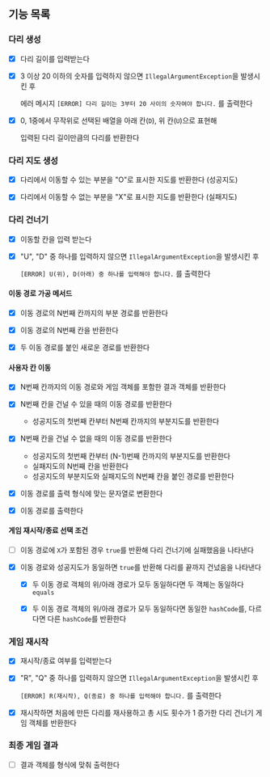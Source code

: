 ## 기능 목록

### 다리 생성

- [x] 다리 길이를 입력받는다


- [x] 3 이상 20 이하의 숫자를 입력하지 않으면 `IllegalArgumentException`을 발생시킨 후

  에러 메시지 `[ERROR] 다리 길이는 3부터 20 사이의 숫자여야 합니다.` 를 출력한다


- [x] 0, 1중에서 무작위로 선택된 배열을 아래 칸(`D`), 위 칸(`U`)으로 표현해 

  입력된 다리 길이만큼의 다리를 반환한다


### 다리 지도 생성

- [x] 다리에서 이동할 수 있는 부분을 "O"로 표시한 지도를 반환한다 (성공지도)


- [x] 다리에서 이동할 수 없는 부분을 "X"로 표시한 지도를 반환한다 (실패지도)


### 다리 건너기


- [x] 이동할 칸을 입력 받는다


- [x] "U", "D" 중 하나를 입력하지 않으면 `IllegalArgumentException`을 발생시킨 후
  
  `[ERROR] U(위), D(아래) 중 하나를 입력해야 합니다.` 를 출력한다


#### 이동 경로 가공 메서드
- [x] 이동 경로의 N번째 칸까지의 부분 경로를 반환한다


- [x] 이동 경로의 N번째 칸을 반환한다


- [x] 두 이동 경로를 붙인 새로운 경로를 반환한다


#### 사용자 칸 이동

- [x] N번째 칸까지의 이동 경로와 게임 객체를 포함한 결과 객체를 반환한다


- [x] N번째 칸을 건널 수 있을 때의 이동 경로를 반환한다

  - 성공지도의 첫번째 칸부터 N번째 칸까지의 부분지도를 반환한다


- [x] N번째 칸을 건널 수 없을 때의 이동 경로를 반환한다

  - 성공지도의 첫번째 칸부터 (N-1)번째 칸까지의 부분지도를 반환한다
  - 실패지도의 N번째 칸을 반환한다
  - 성공지도의 부분지도와 실패지도의 N번째 칸을 붙인 경로를 반환한다


- [x] 이동 경로를 출력 형식에 맞는 문자열로 변환한다


- [x] 이동 경로를 출력한다


#### 게임 재시작/종료 선택 조건

- [ ] 이동 경로에 `X`가 포함된 경우 `true`를 반환해 다리 건너기에 실패했음을 나타낸다


- [x] 이동 경로와 성공지도가 동일하면 `true`를 반환해 다리를 끝까지 건넜음을 나타낸다
  - [x] 두 이동 경로 객체의 위/아래 경로가 모두 동일하다면 두 객체는 동일하다 `equals`  
  - [x] 두 이동 경로 객체의 위/아래 경로가 모두 동일하다면 동일한 `hashCode`를, 다르다면 다른 `hashCode`를 반환한다



### 게임 재시작

- [x] 재시작/종료 여부를 입력받는다


- [x] "R", "Q" 중 하나를 입력하지 않으면 `IllegalArgumentException`을 발생시킨 후

  `[ERROR] R(재시작), Q(종료) 중 하나를 입력해야 합니다.` 를 출력한다


- [x] 재시작하면 처음에 만든 다리를 재사용하고 총 시도 횟수가 1 증가한 다리 건너기 게임 객체를 반환한다


### 최종 게임 결과


- [ ] 결과 객체를 형식에 맞춰 출력한다

